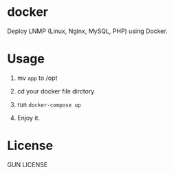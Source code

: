 # docker
Deploy LNMP (Linux, Nginx, MySQL, PHP) using Docker.

# Usage

1. mv `app` to /opt

2. cd your docker file dirctory

3. run `docker-compose up`

4. Enjoy it.

# License

GUN LICENSE
